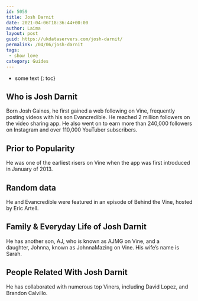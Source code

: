 ```yaml
---
id: 5059
title: Josh Darnit
date: 2021-04-06T18:36:44+00:00
author: Laima
layout: post
guid: https://ukdataservers.com/josh-darnit/
permalink: /04/06/josh-darnit
tags:
 - show love
category: Guides
---
```


* some text
{: toc}


## Who is Josh Darnit
                  
                  
                  
Born Josh Gaines, he first gained a web following on Vine, frequently posting videos with his son Evancredible. He reached 2 million followers on the video sharing app. He also went on to earn more than 240,000 followers on Instagram and over 110,000 YouTuber subscribers.
                  
              
            
              
            
                
                
                
## Prior to Popularity
                  
                  
                  
He was one of the earliest risers on Vine when the app was first introduced in January of 2013.
                  
              
            
              
            
                
                
                
## Random data
                  
                  
                  
He and Evancredible were featured in an episode of Behind the Vine, hosted by Eric Artell.
                  
              
            
              
            
                
                
                
## Family & Everyday Life of Josh Darnit
                  
                  
                  
He has another son, AJ, who is known as AJMG on Vine, and a daughter, Johnna, known as JohnnaMazing on Vine. His wife&#8217;s name is Sarah.
                  
              
            
              
            
                
                
                
## People Related With Josh Darnit
                  
                  
                  
He has collaborated with numerous top Viners, including David Lopez, and Brandon Calvillo.
                  
              
            
              
            
                
              
            
              
              
            
            
              
            
          
          
          